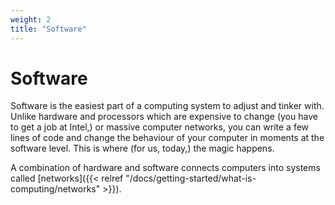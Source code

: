 ```yaml
---
weight: 2
title: "Software"
---
```


# Software

Software is the easiest part of a computing system to adjust and tinker with. Unlike hardware and processors which are expensive to change (you have to get a job at Intel,) or massive computer networks, you can write a few lines of code and change the behaviour of your computer in moments at the software level. This is where (for us, today,) the magic happens.

A combination of hardware and software connects computers into systems called [networks]({{< relref "/docs/getting-started/what-is-computing/networks" >}}).